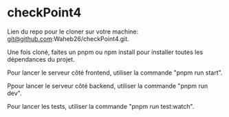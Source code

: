 # checkPoint4

Lien du repo pour le cloner sur votre machine: git@github.com:Waheb26/checkPoint4.git.

Une fois cloné, faites un pnpm ou npm install pour installer toutes les dépendances du projet.

Pour lancer le serveur côté frontend, utiliser la commande "pnpm run start".

Ppour lancer le serveur côté backend, utiliser la commande "pnpm run dev".

Pour lancer les tests, utiliser la commande "pnpm run test:watch".
